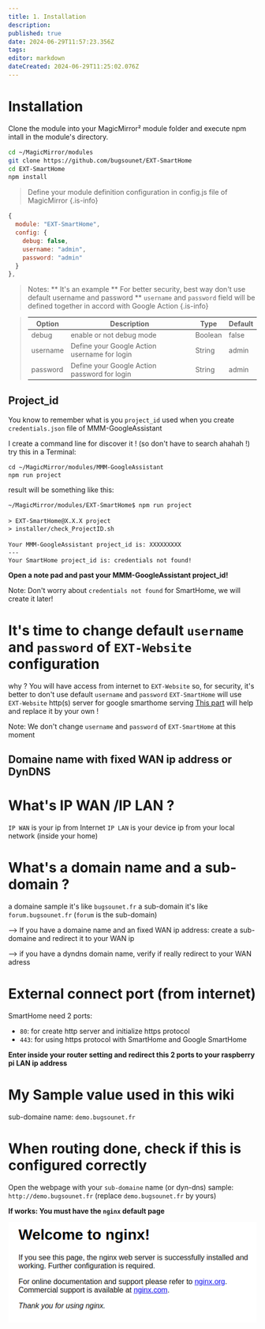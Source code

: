 ```yaml
---
title: 1. Installation
description: 
published: true
date: 2024-06-29T11:57:23.356Z
tags: 
editor: markdown
dateCreated: 2024-06-29T11:25:02.076Z
---
```


# Installation

Clone the module into your MagicMirror² module folder and execute npm intall in the module's directory.

```sh
cd ~/MagicMirror/modules
git clone https://github.com/bugsounet/EXT-SmartHome
cd EXT-SmartHome
npm install
```

> Define your module definition configuration in config.js file of MagicMirror
{.is-info}

```js
{
  module: "EXT-SmartHome",
  config: {
    debug: false,
    username: "admin",
    password: "admin"
  }
},
```

> Notes:
>  ** It's an example
>  ** For better security, best way don't use default username and password
>  ** `username` and `password` field will be defined together in accord with Google Action
{.is-info}

> | Option  | Description | Type | Default |
> | ------- | --- | --- | --- |
> | debug | enable or not debug mode | Boolean | false
> | username | Define your Google Action username for login | String | admin
> | password | Define your Google Action password for login | String | admin

## Project_id
You know to remember what is you `project_id` used when you create `credentials.json` file of MMM-GoogleAssistant

I create a command line for discover it ! (so don't have to search ahahah !)
try this in a Terminal:
```
cd ~/MagicMirror/modules/MMM-GoogleAssistant
npm run project
```
result will be something like this:
```
~/MagicMirror/modules/EXT-SmartHome$ npm run project

> EXT-SmartHome@X.X.X project
> installer/check_ProjectID.sh

Your MMM-GoogleAssistant project_id is: XXXXXXXXX
---
Your SmartHome project_id is: credentials not found!
```

**Open a note pad and past your MMM-GoogleAssistant project_id!**

Note: Don't worry about `credentials not found` for SmartHome, we will create it later!

# It's time to change default `username` and `password` of `EXT-Website` configuration
why ?
You will have access from internet to `EXT-Website` so, for security, it's better to don't use default `username` and `password`
`EXT-SmartHome` will use `EXT-Website` http(s) server for google smarthome serving
[This part](https://wiki.bugsounet.fr/en/EXT-Website#configuration) will help and replace it by your own !

Note: We don't change `username` and `password` of `EXT-SmartHome` at this moment

## Domaine name with fixed WAN ip address or DynDNS

# What's IP WAN /IP LAN ?
`IP WAN` is your ip from Internet
`IP LAN` is your device ip from your local network (inside your home)

# What's a domain name and a sub-domain ?

a domaine sample it's like `bugsounet.fr`
a sub-domain it's like `forum.bugsounet.fr` (`forum` is the sub-domain)

--> If you have a domaine name and an fixed WAN ip address:
create a sub-domaine and redirect it to your WAN ip

--> if you have a dyndns domain name, verify if really redirect to your WAN adress
# External connect port (from internet)
SmartHome need 2 ports:
 * `80`: for create http server and initialize https protocol
 * `443`: for using https protocol with SmartHome and Google SmartHome

**Enter inside your router setting and redirect this 2 ports to your raspberry pi LAN ip address**

# My Sample value used in this wiki

sub-domaine name: `demo.bugsounet.fr`

# When routing done, check if this is configured correctly

Open the webpage with your `sub-domaine` name (or dyn-dns)
sample: `http://demo.bugsounet.fr` (replace `demo.bugsounet.fr` by yours)

**If works: You must have the `nginx` default page**

![nginx.png](/resources/smarthome/nginx.png)

